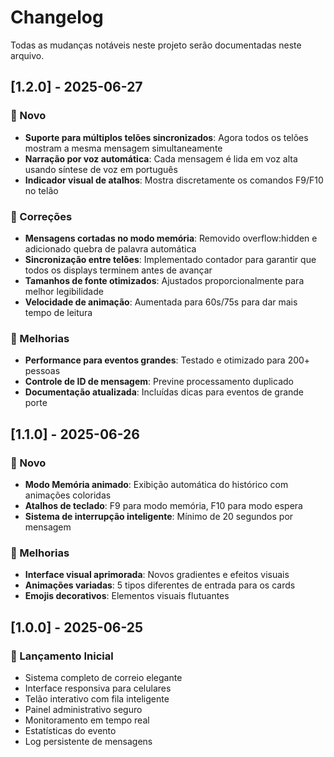# Changelog

Todas as mudanças notáveis neste projeto serão documentadas neste arquivo.

## [1.2.0] - 2025-06-27

### 🎉 Novo
- **Suporte para múltiplos telões sincronizados**: Agora todos os telões mostram a mesma mensagem simultaneamente
- **Narração por voz automática**: Cada mensagem é lida em voz alta usando síntese de voz em português
- **Indicador visual de atalhos**: Mostra discretamente os comandos F9/F10 no telão

### 🐛 Correções
- **Mensagens cortadas no modo memória**: Removido overflow:hidden e adicionado quebra de palavra automática
- **Sincronização entre telões**: Implementado contador para garantir que todos os displays terminem antes de avançar
- **Tamanhos de fonte otimizados**: Ajustados proporcionalmente para melhor legibilidade
- **Velocidade de animação**: Aumentada para 60s/75s para dar mais tempo de leitura

### 🔧 Melhorias
- **Performance para eventos grandes**: Testado e otimizado para 200+ pessoas
- **Controle de ID de mensagem**: Previne processamento duplicado
- **Documentação atualizada**: Incluídas dicas para eventos de grande porte

## [1.1.0] - 2025-06-26

### 🎉 Novo
- **Modo Memória animado**: Exibição automática do histórico com animações coloridas
- **Atalhos de teclado**: F9 para modo memória, F10 para modo espera
- **Sistema de interrupção inteligente**: Mínimo de 20 segundos por mensagem

### 🔧 Melhorias
- **Interface visual aprimorada**: Novos gradientes e efeitos visuais
- **Animações variadas**: 5 tipos diferentes de entrada para os cards
- **Emojis decorativos**: Elementos visuais flutuantes

## [1.0.0] - 2025-06-25

### 🎉 Lançamento Inicial
- Sistema completo de correio elegante
- Interface responsiva para celulares
- Telão interativo com fila inteligente
- Painel administrativo seguro
- Monitoramento em tempo real
- Estatísticas do evento
- Log persistente de mensagens 